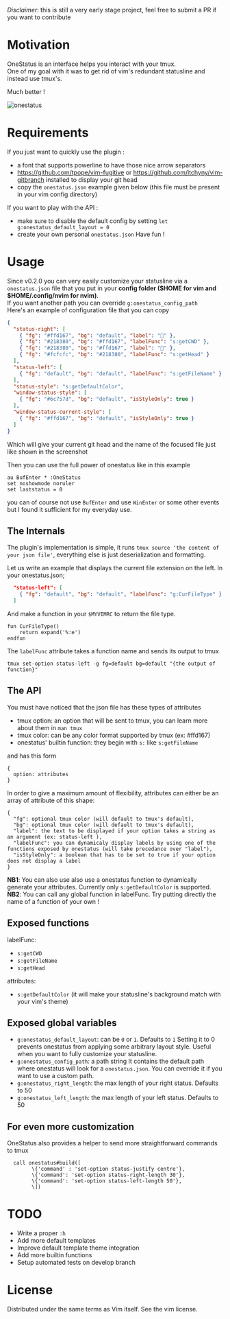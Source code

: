 *Disclaimer*: this is still a very early stage project, feel free to submit a PR if you want to contribute

# Motivation
OneStatus is an interface helps you interact with your tmux.<br>
One of my goal with it was to get rid of vim's redundant statusline and instead use tmux's.

Much better !

![onestatus](https://user-images.githubusercontent.com/26607946/90639803-7f947f00-e22f-11ea-863e-e347f9379dfe.png)

# Requirements
If you just want to quickly use the plugin :
 - a font that supports powerline to have those nice arrow separators
 - https://github.com/tpope/vim-fugitive or https://github.com/itchyny/vim-gitbranch installed to display your git head
 - copy the `onestatus.json` example given below (this file must be present in your vim config directory)

If you want to play with the API :
 - make sure to disable the default config by setting
 `let g:onestatus_default_layout = 0`
 - create your own personal `onestatus.json`
  Have fun !

# Usage
Since v0.2.0 you can very easily customize your statusline via a `onestatus.json` file that you put in your **config folder ($HOME for vim and $HOME/.config/nvim for nvim)**.<br>
If you want another path you can override `g:onestatus_config_path`<br>
Here's an example of configuration file that you can copy

```json
{
  "status-right": [
    { "fg": "#ffd167", "bg": "default", "label": "" },
    { "fg": "#218380", "bg": "#ffd167", "labelFunc": "s:getCWD" },
    { "fg": "#218380", "bg": "#ffd167", "label": "" },
    { "fg": "#fcfcfc", "bg": "#218380", "labelFunc": "s:getHead" }
  ],
  "status-left": [
    { "fg": "default", "bg": "default", "labelFunc": "s:getFileName" }
  ],
  "status-style": "s:getDefaultColor",
  "window-status-style": [
    { "fg": "#6c757d", "bg": "default", "isStyleOnly": true }
  ],
  "window-status-current-style": [
    { "fg": "#ffd167", "bg": "default", "isStyleOnly": true }
  ]
}
```

Which will give your current git head and the name of the focused file just like shown in the screenshot

Then you can use the full power of onestatus like in this example
```
au BufEnter * :OneStatus
set noshowmode noruler
set laststatus = 0
```
you can of course not use `BufEnter` and use `WinEnter` or some other events but I found it sufficient for my everyday use.

## The Internals
The plugin's implementation is simple, it runs `tmux source 'the content of your json file'`, everything else is just deserialization and formatting.

Let us write an example that displays the current file extension on the left.
In your onestatus.json;
```json
  "status-left": [
    { "fg": "default", "bg": "default", "labelFunc": "g:CurFileType" }
  ]
```
And make a function in your `$MYVIMRC` to return the file type.
```vim
fun CurFileType()
    return expand('%:e')
endfun
```

The `labelFunc` attribute takes a function name and sends its output to tmux
```
tmux set-option status-left -g fg=default bg=default "{the output of function}" 
```

## The API
You must have noticed that the json file has these types of attributes
- tmux option: an option that will be sent to tmux, you can learn more about them in `man tmux` 
- tmux color: can be any color format supported by tmux (ex: #ffd167)
- onestatus' builtin function: they begin with `s:` like `s:getFileName`

and has this form
```
{
  option: attributes
}
```

In order to give a maximum amount of flexibility, attributes can either be an array of attribute of this shape:
```
{
  "fg": optional tmux color (will default to tmux's default),
  "bg": optional tmux color (will default to tmux's default),
  "label": the text to be displayed if your option takes a string as an argument (ex: status-left ),
  "labelFunc": you can dynamicaly display labels by using one of the functions exposed by onestatus (will take precedance over "label"),
  "isStyleOnly": a boolean that has to be set to true if your option does not display a label
}
```

**NB1**: You can also use also use a onestatus function to dynamically generate your attributes.
Currently only `s:getDefaultColor` is supported.<br>
**NB2**: You can call any global function in labelFunc. Try putting directly the name of a function of your own !

## Exposed functions
labelFunc:
- `s:getCWD`
- `s:getFileName`
- `s:getHead`

attributes:
- `s:getDefaultColor` (it will make your statusline's background match with your vim's theme)

## Exposed global variables
- `g:onestatus_default_layout`: can be `0` or `1`. Defaults to `1`
 Setting it to 0 prevents onestatus from applying some arbitrary layout style. Useful when you want to fully customize your statusline.
- `g:onestatus_config_path`: a path string
 It contains the default path where onestatus will look for a `onestatus.json`. You can override it if you want to use a custom path.
- `g:onestatus_right_length`: the max length of your right status. Defaults to 50
- `g:onestatus_left_length`: the max length of your left status. Defaults to 50


## For even more customization
OneStatus also provides a helper to send more straightforward commands to tmux

```vim
  call onestatus#build([
        \{'command' : 'set-option status-justify centre'},
        \{'command': 'set-option status-right-length 30'},
        \{'command': 'set-option status-left-length 50'},
        \])
```

# TODO
- Write a proper `:h`
- Add more default templates
- Improve default template theme integration
- Add more builtin functions
- Setup automated tests on develop branch

# License
Distributed under the same terms as Vim itself. See the vim license.
